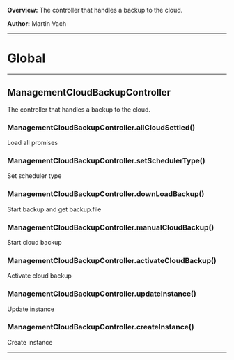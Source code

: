 **Overview:** The controller that handles a backup to the cloud.



**Author:** Martin Vach




* * *

# Global





* * *

## ManagementCloudBackupController
The controller that handles a backup to the cloud.

### ManagementCloudBackupController.allCloudSettled() 

Load all promises


### ManagementCloudBackupController.setSchedulerType() 

Set scheduler type


### ManagementCloudBackupController.downLoadBackup() 

Start backup and get backup.file


### ManagementCloudBackupController.manualCloudBackup() 

Start cloud backup


### ManagementCloudBackupController.activateCloudBackup() 

Activate cloud backup


### ManagementCloudBackupController.updateInstance() 

Update instance


### ManagementCloudBackupController.createInstance() 

Create instance




* * *
